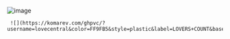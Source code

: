 ![image](https://github.com/lovecentral/lovecentral/assets/173293660/0371e404-c5af-43fd-bf08-7986222a5866)

     ![](https://komarev.com/ghpvc/?username=lovecentral&color=FF9FB5&style=plastic&label=LOVERS+COUNT&base=0)
